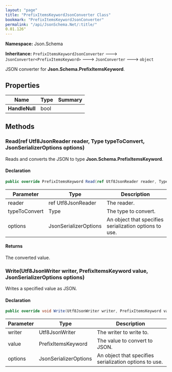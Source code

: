 ```yaml
---
layout: "page"
title: "PrefixItemsKeywordJsonConverter Class"
bookmark: "PrefixItemsKeywordJsonConverter"
permalink: "/api/JsonSchema.Net/:title/"
0.01.126"
---
```

**Namespace:** Json.Schema

**Inheritance:**
`PrefixItemsKeywordJsonConverter`
 🡒 
`JsonConverter<PrefixItemsKeyword>`
 🡒 
`JsonConverter`
 🡒 
`object`

JSON converter for **Json.Schema.PrefixItemsKeyword**.

## Properties

| Name | Type | Summary |
|---|---|---|
| **HandleNull** | bool |  |

## Methods

### Read(ref Utf8JsonReader reader, Type typeToConvert, JsonSerializerOptions options)

Reads and converts the JSON to type **Json.Schema.PrefixItemsKeyword**.

#### Declaration

```c#
public override PrefixItemsKeyword Read(ref Utf8JsonReader reader, Type typeToConvert, JsonSerializerOptions options)
```

| Parameter | Type | Description |
|---|---|---|
| reader | ref Utf8JsonReader | The reader. |
| typeToConvert | Type | The type to convert. |
| options | JsonSerializerOptions | An object that specifies serialization options to use. |


#### Returns

The converted value.

### Write(Utf8JsonWriter writer, PrefixItemsKeyword value, JsonSerializerOptions options)

Writes a specified value as JSON.

#### Declaration

```c#
public override void Write(Utf8JsonWriter writer, PrefixItemsKeyword value, JsonSerializerOptions options)
```

| Parameter | Type | Description |
|---|---|---|
| writer | Utf8JsonWriter | The writer to write to. |
| value | PrefixItemsKeyword | The value to convert to JSON. |
| options | JsonSerializerOptions | An object that specifies serialization options to use. |


